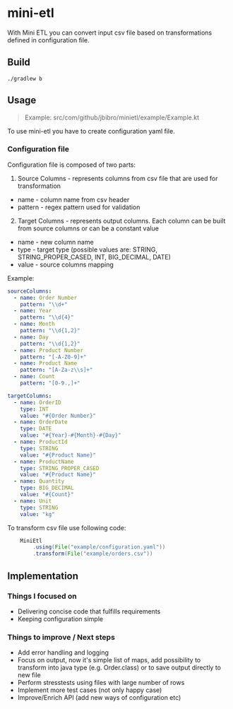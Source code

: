 # mini-etl 

With Mini ETL you can convert input csv file based on transformations defined in configuration file.

## Build
```
./gradlew b
```

## Usage
> Example: src/com/github/jbibro/minietl/example/Example.kt

To use mini-etl you have to create configuration yaml file.

### Configuration file

Configuration file is composed of two parts:
1. Source Columns - represents columns from csv file that are used for transformation
* name - column name from csv header
* pattern - regex pattern used for validation
2. Target Columns - represents output columns. Each column can be built from source columns or can be a constant value
* name - new column name
* type - target type (possible values are: STRING, STRING_PROPER_CASED, INT, BIG_DECIMAL, DATE)
* value - source columns mapping

Example:
```yaml
sourceColumns:
  - name: Order Number
    pattern: "\\d+"
  - name: Year
    pattern: "\\d{4}"
  - name: Month
    pattern: "\\d{1,2}"
  - name: Day
    pattern: "\\d{1,2}"
  - name: Product Number
    pattern: "[-A-Z0-9]+"
  - name: Product Name
    pattern: "[A-Za-z\\s]+"
  - name: Count
    pattern: "[0-9.,]+"

targetColumns:
  - name: OrderID
    type: INT
    value: "#{Order Number}"
  - name: OrderDate
    type: DATE
    value: "#{Year}-#{Month}-#{Day}"
  - name: ProductId
    type: STRING
    value: "#{Product Name}"
  - name: ProductName
    type: STRING_PROPER_CASED
    value: "#{Product Name}"
  - name: Quantity
    type: BIG_DECIMAL
    value: "#{Count}"
  - name: Unit
    type: STRING
    value: "kg"
```

To transform csv file use following code:
```java
    MiniEtl
        .using(File("example/configuration.yaml"))
        .transform(File("example/orders.csv"))
```

## Implementation

### Things I focused on
- Delivering concise code that fulfills requirements
- Keeping configuration simple

### Things to improve / Next steps
- Add error handling and logging
- Focus on output, now it's simple list of maps, add possibility to transform into java type (e.g. Order.class) or to save output directly to new file
- Perform stresstests using files with large number of rows
- Implement more test cases (not only happy case)
- Improve/Enrich API (add new ways of configuration etc)
